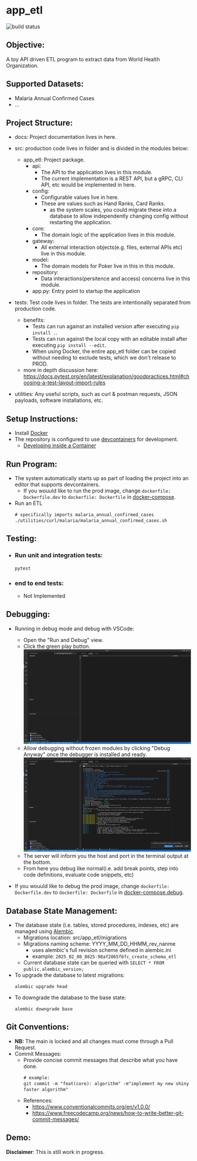 # app_etl
![build status](https://github.com/praisetompane-toy-applications/app_etl/actions/workflows/app_etl.yaml/badge.svg)

##  Objective:

A toy API driven ETL program to extract data from World Health Organization.

## Supported Datasets:
- Malaria Annual Confirmed Cases
- ...

## Project Structure:
- docs: Project documentation lives in here.
- src: production code lives in folder and is divided in the modules below:
    - app_etl: Project package.
        - api:
            - The API to the application lives in this module.
            - The current implementation is a REST API, but a gRPC, CLI API, etc would be implemented in here.
        - config:
            - Configurable values live in here.
            - These are values such as Hand Ranks, Card Ranks.
                - as the system scales, you could migrate these into a database to allow independently
                changing config without restarting the application.
        - core:
            - The domain logic of the application lives in this module.
        - gateway:
            - All external interaction objects(e.g. files, external APIs etc) live in this module.
        - model:
            - The domain models for Poker live in this in this module.
        - repository:
            - Data interactions(persitence and access) concerns live in this module.
        - app.py:
            Entry point to startup the application
- tests: Test code lives in folder.
    The tests are intentionally separated from production code.
    - benefits:
        - Tests can run against an installed version after executing `pip install .`.
        - Tests can run against the local copy with an editable install after executing `pip install --edit`.
        - When using Docker, the entire app_etl folder can be copied without needing to exclude tests, which we don't release to PROD.
    - more in depth discussion here: https://docs.pytest.org/en/latest/explanation/goodpractices.html#choosing-a-test-layout-import-rules

- utilities: Any useful scripts, such as curl & postman requests, JSON payloads, software installations, etc.

## Setup Instructions:
- Install [Docker](https://docs.docker.com/get-started/)
- The repository is configured to use [devcontainers](https://containers.dev) for development.
    - [Developing inside a Container](https://code.visualstudio.com/docs/devcontainers/containers)

## Run Program:
- The system automatically starts up as part of loading the project into an editor that supports devcontainers.
    - If you wouuld like to run the prod image, change `dockerfile: Dockerfile.dev` to `dockerfile: Dockerfile` in [docker-compose](docker-compose.debug.yml).
- Run an ETL
    ```shell
    # specifically imports malaria_annual_confirmed_cases
    ./utilities/curl/malaria/malaria_annual_confirmed_cases.sh
    ```

## Testing:
- ### Run unit and integration tests:
    ```shell
    pytest
    ```
- ### end to end tests:
    - Not Implemented

## Debugging:
- Running in debug mode and debug with VSCode:
    - Open the "Run and Debug" view.
    - Click the green play button.<br>
        ![start system output](./docs/vscode_debugging.png)<br>
    - Allow debugging without frozen modules by clicking "Debug Anyway" once the debugger is installed and ready.
        ![bypass frozen modueles](./docs/vscode_debugging_frozen.png)
    - The server will inform you the host and port in the terminal output at the bottom.<br>
    - From here you debug like normal(i.e. add break points, step into code definitions, evaluate code snippets, etc) <br>

- If you wouuld like to debug the prod image, change `dockerfile: Dockerfile.dev` to `dockerfile: Dockerfile` in [docker-compose.debug](docker-compose.debug.yml).


## Database State Management:

- The database state (i.e. tables, stored procedures, indexes, etc) are managed using [Alembic](https://alembic.sqlalchemy.org/en/latest/).
    - Migrations location: src/app_etl/migrations
    - Migrations naming scheme: YYYY_MM_DD_HHMM_rev_nanme
        - uses alembic's full revision scheme defined in alembic.ini
        - example: `2025_02_08_0825-98af2865f6fc_create_schema_etl`
    - Current database state can be queried with `SELECT * FROM public.alembic_version;`
- To upgrade the database to latest migrations:
    ```shell
    alembic upgrade head
    ```
- To downgrade the database to the base state:
    ```shell
    alembic downgrade base
    ```

## Git Conventions:
- **NB:** The main is locked and all changes must come through a Pull Request.
- Commit Messages:
    - Provide concise commit messages that describe what you have done.
        ```shell
        # example:
        git commit -m "feat(core): algorithm" -m"implement my new shiny faster algorithm"
        ```
    - References:
        - https://www.conventionalcommits.org/en/v1.0.0/
        - https://www.freecodecamp.org/news/how-to-write-better-git-commit-messages/

## Demo:

**Disclaimer**: This is still work in progress.
